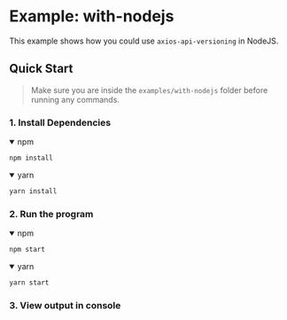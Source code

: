 # Example: with-nodejs

This example shows how you could use `axios-api-versioning` in NodeJS.

## Quick Start

> Make sure you are inside the `examples/with-nodejs` folder before running any commands.

### 1. Install Dependencies

<details open>
<summary>npm</summary>

```bash
npm install
```
</details>

<details open>
<summary>yarn</summary>

```bash
yarn install
```
</details>

### 2. Run the program

<details open>
<summary>npm</summary>

```bash
npm start
```
</details>

<details open>
<summary>yarn</summary>

```bash
yarn start
```
</details>

### 3. View output in console